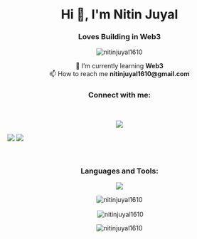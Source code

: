 <h1 align="center">Hi 👋, I'm Nitin Juyal</h1>
<h3 align="center">Loves Building in Web3</h3>

<p align="center"> <img src="https://komarev.com/ghpvc/?username=nitinjuyal1610&label=Profile%20views&color=0e75b6&style=flat" alt="nitinjuyal1610" /> </p>


<p align="center">
  🌱 I’m currently learning <b>Web3</b>
  <br/>
  📫 How to reach me <b>nitinjuyal1610@gmail.com</b>
</p>

<h3 align="center">Connect with me:</h3>
<br/>
<p align="center">
<p align="center">
  <a href="https://skillicons.dev">
    <img src="https://skillicons.dev/icons?i=git,kubernetes,docker,c,vim" />
  </a>
</p>

<a href="https://www.linkedin.com/in/nitin-juyal-905736209/" target="blank"> <img src="https://skillicons.dev/icons?i=linkedin" /></a>
<a href="https://www.leetcode.com/nitin1610" target="blank"><img src="https://skillicons.dev/icons?i=leetcode" /></a>
</p>
<br/>



<h3 align="center">Languages and Tools:</h3>
<p align="center">
  <a href="https://skillicons.dev">
    <img src="https://skillicons.dev/icons?i=docker,bootstrap,c,cpp,css,git,github,go,html,ipfs,js,nextjs,postman,py,react,solidity,tailwind,vscode,ts&perline=7" />
  </a>
</p>

<p align="center"><img align="center" src="https://github-readme-stats.vercel.app/api/top-langs?username=nitinjuyal1610&show_icons=true&locale=en&layout=compact" alt="nitinjuyal1610" /></p>
<p align="center">&nbsp;<img align="center" src="https://github-readme-stats.vercel.app/api?username=nitinjuyal1610&show_icons=true&locale=en" alt="nitinjuyal1610" /></p>
<p align="center"><img align="center" src="https://github-readme-streak-stats.herokuapp.com/?user=nitinjuyal1610&" alt="nitinjuyal1610" /></p>

